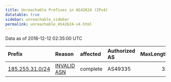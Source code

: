 ```yaml
---
title: Unreachable Prefixes in AS42624 (IPv4)
datatable: true
sidebar: unreachable_sidebar
permalink: unreachable_AS42624-v4.html
---
```


Data as of 2018-12-12 02:35:00 UTC


<div class="datatable-begin"></div>

| Prefix                                                   | Reason                                                                                                 | affected   | Authorized AS   |   MaxLength | Anchor                                         |   unreachable /24s |
|:---------------------------------------------------------|:-------------------------------------------------------------------------------------------------------|:-----------|:----------------|------------:|:-----------------------------------------------|-------------------:|
| [185.255.31.0/24](https://stat.ripe.net/185.255.31.0/24) | [INVALID ASN](https://rpki-validator.ripe.net/announcement-preview?asn=AS42624&prefix=185.255.31.0/24) | complete   | AS49335         |          32 | [RIPE](unreachable_RIPE_NCC_RPKI_Root-v4.html) |                  1 |

<div class="datatable-end"></div>